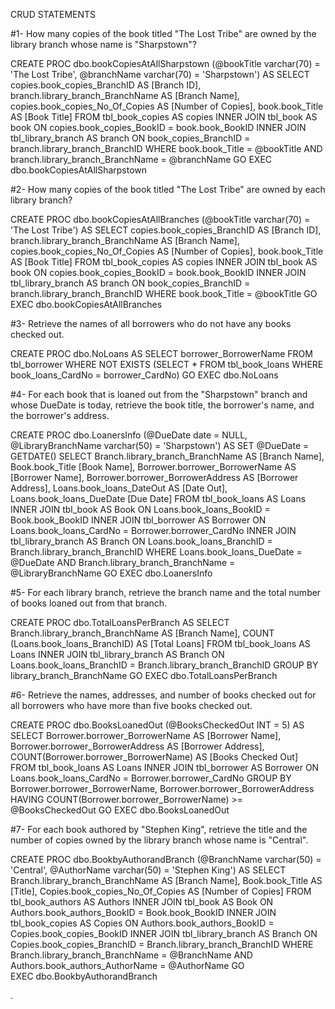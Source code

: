 CRUD STATEMENTS

#1- How many copies of the book titled "The Lost Tribe" are owned by the library branch whose name is "Sharpstown"?

CREATE PROC dbo.bookCopiesAtAllSharpstown 
(@bookTitle varchar(70) = 'The Lost Tribe', @branchName varchar(70) = 'Sharpstown')
AS
SELECT copies.book_copies_BranchID AS [Branch ID], branch.library_branch_BranchName AS [Branch Name],
	   copies.book_copies_No_Of_Copies AS [Number of Copies],
	   book.book_Title AS [Book Title]
	   FROM tbl_book_copies AS copies
			INNER JOIN tbl_book AS book ON copies.book_copies_BookID = book.book_BookID
			INNER JOIN tbl_library_branch AS branch ON book_copies_BranchID = branch.library_branch_BranchID
	   WHERE book.book_Title = @bookTitle AND branch.library_branch_BranchName = @branchName
GO
EXEC dbo.bookCopiesAtAllSharpstown 


#2- How many copies of the book titled "The Lost Tribe" are owned by each library branch?

CREATE PROC dbo.bookCopiesAtAllBranches 
(@bookTitle varchar(70) = 'The Lost Tribe')
AS
SELECT copies.book_copies_BranchID AS [Branch ID], branch.library_branch_BranchName AS [Branch Name],
	   copies.book_copies_No_Of_Copies AS [Number of Copies],
	   book.book_Title AS [Book Title]
	   FROM tbl_book_copies AS copies
			INNER JOIN tbl_book AS book ON copies.book_copies_BookID = book.book_BookID
			INNER JOIN tbl_library_branch AS branch ON book_copies_BranchID = branch.library_branch_BranchID
	   WHERE book.book_Title = @bookTitle 
GO
EXEC dbo.bookCopiesAtAllBranches


#3- Retrieve the names of all borrowers who do not have any books checked out.
		
CREATE PROC dbo.NoLoans
AS
SELECT borrower_BorrowerName FROM tbl_borrower
	WHERE NOT EXISTS
		(SELECT * FROM tbl_book_loans
		WHERE book_loans_CardNo = borrower_CardNo)
GO
EXEC dbo.NoLoans

#4- For each book that is loaned out from the "Sharpstown" branch and whose DueDate is today, retrieve the book title, the borrower's name, and the borrower's address. 

CREATE PROC dbo.LoanersInfo 
(@DueDate date = NULL, @LibraryBranchName varchar(50) = 'Sharpstown')
AS
SET @DueDate = GETDATE()
SELECT Branch.library_branch_BranchName AS [Branch Name],  Book.book_Title [Book Name],
	   Borrower.borrower_BorrowerName AS [Borrower Name], Borrower.borrower_BorrowerAddress AS [Borrower Address],
	   Loans.book_loans_DateOut AS [Date Out], Loans.book_loans_DueDate [Due Date]
	   FROM tbl_book_loans AS Loans
			INNER JOIN tbl_book AS Book ON Loans.book_loans_BookID = Book.book_BookID
			INNER JOIN tbl_borrower AS Borrower ON Loans.book_loans_CardNo = Borrower.borrower_CardNo
			INNER JOIN tbl_library_branch AS Branch ON Loans.book_loans_BranchID = Branch.library_branch_BranchID
		WHERE Loans.book_loans_DueDate = @DueDate AND Branch.library_branch_BranchName = @LibraryBranchName
GO
EXEC dbo.LoanersInfo 

#5- For each library branch, retrieve the branch name and the total number of books loaned out from that branch.  

CREATE PROC dbo.TotalLoansPerBranch
AS
SELECT  Branch.library_branch_BranchName AS [Branch Name], COUNT (Loans.book_loans_BranchID) AS [Total Loans]
		FROM tbl_book_loans AS Loans
			INNER JOIN tbl_library_branch AS Branch ON Loans.book_loans_BranchID = Branch.library_branch_BranchID
			GROUP BY library_branch_BranchName
GO
EXEC dbo.TotalLoansPerBranch

#6- Retrieve the names, addresses, and number of books checked out for all borrowers who have more than five books checked out.

CREATE PROC dbo.BooksLoanedOut
(@BooksCheckedOut INT = 5)
AS
	SELECT Borrower.borrower_BorrowerName AS [Borrower Name], Borrower.borrower_BorrowerAddress AS [Borrower Address],
		   COUNT(Borrower.borrower_BorrowerName) AS [Books Checked Out]
		   FROM tbl_book_loans AS Loans
		   			INNER JOIN tbl_borrower AS Borrower ON Loans.book_loans_CardNo = Borrower.borrower_CardNo
					GROUP BY Borrower.borrower_BorrowerName, Borrower.borrower_BorrowerAddress
		   HAVING COUNT(Borrower.borrower_BorrowerName) >= @BooksCheckedOut
GO
EXEC dbo.BooksLoanedOut



#7- For each book authored by "Stephen King", retrieve the title and the number of copies owned by the library branch whose name is "Central".

CREATE PROC dbo.BookbyAuthorandBranch
	(@BranchName varchar(50) = 'Central', @AuthorName varchar(50) = 'Stephen King')
AS
	SELECT Branch.library_branch_BranchName AS [Branch Name], Book.book_Title AS [Title], Copies.book_copies_No_Of_Copies AS [Number of Copies]
		   FROM tbl_book_authors AS Authors
				INNER JOIN tbl_book AS Book ON Authors.book_authors_BookID = Book.book_BookID
				INNER JOIN tbl_book_copies AS Copies ON Authors.book_authors_BookID = Copies.book_copies_BookID
				INNER JOIN tbl_library_branch AS Branch ON Copies.book_copies_BranchID = Branch.library_branch_BranchID
			WHERE Branch.library_branch_BranchName = @BranchName AND Authors.book_authors_AuthorName = @AuthorName
GO	
EXEC dbo.BookbyAuthorandBranch


.
